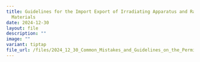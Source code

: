 ```yaml
---
title: Guidelines for the Import Export of Irradiating Apparatus and Radioactive
  Materials
date: 2024-12-30
layout: file
description: ""
image: ""
variant: tiptap
file_url: /files/2024_12_30_Common_Mistakes_and_Guidelines_on_the_Permit_Application_for_the_Import_Export_of_Irradiating_Apparatus_and_Radioactive_Materials.pdf
---
```

